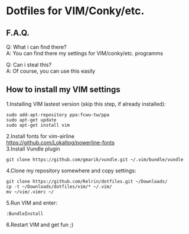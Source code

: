 # Dotfiles for VIM/Conky/etc.

## F.A.Q.

Q: What i can find there?  
A: You can find there my settings for VIM/conky/etc. programms  

Q: Can i steal this?  
A: Of course, you can use this easily  

## How to install my VIM settings

1.Installing VIM lastest version (skip this step, if already installed):  
``` 
sudo add-apt-repository ppa:fcwu-tw/ppa 
sudo apt-get update   
sudo apt-get install vim  
```  
2.Install fonts for vim-airline  
https://github.com/Lokaltog/powerline-fonts  
3.Install Vundle plugin  
```
git clone https://github.com/gmarik/vundle.git ~/.vim/bundle/vundle  
```  
4.Clone my repository somewhere and copy settings:   
```
git clone https://github.com/Relrin/dotfiles.git ~/Downloads/
cp -t ~/Downloads/dotfiles/vim/* ~/.vim/
mv ~/vim/.vimrc ~/
```  
5.Run VIM and enter:  
```
:BundleInstall
```
6.Restart VIM and get fun ;)
